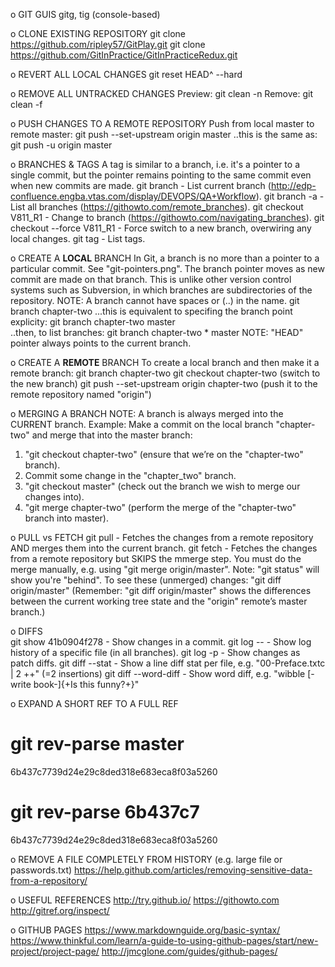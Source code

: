o GIT GUIS
gitg, tig (console-based)

o CLONE EXISTING REPOSITORY
git clone https://github.com/ripley57/GitPlay.git
git clone https://github.com/GitInPractice/GitInPracticeRedux.git

o REVERT ALL LOCAL CHANGES
git reset HEAD^ --hard

o REMOVE ALL UNTRACKED CHANGES
Preview: git clean -n
Remove:  git clean -f

o PUSH CHANGES TO A REMOTE REPOSITORY
Push from local master to remote master:
	git push --set-upstream origin master
..this is the same as:
	git push -u origin master

o BRANCHES & TAGS
A tag is similar to a branch, i.e. it's a pointer to a single commit, but the 
pointer remains pointing to the same commit even when new commits are made.
git branch			-	List current branch (http://edp-confluence.engba.vtas.com/display/DEVOPS/QA+Workflow).
git branch -a			-	List all branches (https://githowto.com/remote_branches).
git checkout V811_R1		-	Change to branch (https://githowto.com/navigating_branches).
git checkout --force V811_R1 	-	Force switch to a new branch, overwiring any local changes.
git tag				-	List tags.

o CREATE A **LOCAL** BRANCH
In Git, a branch is no more than a pointer to a particular commit. See "git-pointers.png". 
The branch pointer moves as new commit are made on that branch. This is unlike other version 
control systems such as Subversion, in which branches are subdirectories of the repository.
NOTE: A branch cannot have spaces or (..) in the name.
	git branch chapter-two
...this is equivalent to specifing the branch point explicity:
	git branch chapter-two master	
..then, to list branches:
	git branch
	  chapter-two
	* master
NOTE: "HEAD" pointer always points to the current branch.

o CREATE A **REMOTE** BRANCH
To create a local branch and then make it a remote branch:
	git branch chapter-two
	git checkout chapter-two			(switch to the new branch)
	git push --set-upstream origin chapter-two	(push it to the remote repository named "origin")

o MERGING A BRANCH
NOTE: A branch is always merged into the CURRENT branch.
Example: Make a commit on the local branch "chapter-two" and merge that into the master branch:
1. "git checkout chapter-two"		(ensure that we’re on the "chapter-two" branch).
2. Commit some change in the "chapter_two" branch.
3. "git checkout master" 		(check out the branch we wish to merge our changes into).
4. "git merge chapter-two" 		(perform the merge of the "chapter-two" branch into master).

o PULL vs FETCH
git pull	-	Fetches the changes from a remote repository AND merges them into the current branch.
git fetch 	- 	Fetches the changes from a remote repository but SKIPS the mmerge step.
			You must do the merge manually, e.g. using "git merge origin/master".
			Note: "git status" will show you're "behind". To see these (unmerged) changes: "git diff origin/master"
			(Remember: "git diff origin/master" shows the differences between the current working tree state and 
			the "origin" remote’s master branch.)

o DIFFS  
git show 41b0904f278	-	Show changes in a commit.
git log -- <filepath>	-	Show log history of a specific file (in all branches).
git log -p		-	Show changes as patch diffs.
git diff --stat		-	Show a line diff stat per file, e.g. "00-Preface.txtc | 2 ++" (=2 insertions)
git diff --word-diff 	-	Show word diff, e.g. "wibble [-write book-]{+Is this funny?+}"

o EXPAND A SHORT REF TO A FULL REF
# git rev-parse master
6b437c7739d24e29c8ded318e683eca8f03a5260
# git rev-parse 6b437c7
6b437c7739d24e29c8ded318e683eca8f03a5260

o REMOVE A FILE COMPLETELY FROM HISTORY (e.g. large file or passwords.txt)
https://help.github.com/articles/removing-sensitive-data-from-a-repository/

o USEFUL REFERENCES
http://try.github.io/
https://githowto.com
http://gitref.org/inspect/

o GITHUB PAGES
https://www.markdownguide.org/basic-syntax/
https://www.thinkful.com/learn/a-guide-to-using-github-pages/start/new-project/project-page/
http://jmcglone.com/guides/github-pages/

